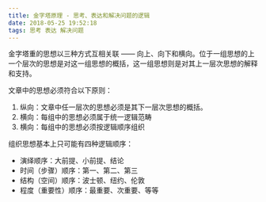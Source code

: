 ```yaml
---
title: 金字塔原理 - 思考、表达和解决问题的逻辑
date: 2018-05-25 19:52:18
tags: 思考 表达 解决问题
---
```


金字塔重的思想以三种方式互相关联 —— 向上、向下和横向。位于一组思想的上一个层次的思想是对这一组思想的概括，这一组思想则是对其上一层次思想的解释和支持。

文章中的思想必须符合以下原则：

1.  纵向：文章中任一层次的思想必须是其下一层次思想的概括。
2.  横向：每组中的思想必须属于统一逻辑范畴
3.  横向：每组中的思想必须按逻辑顺序组织

组织思想基本上只可能有四种逻辑顺序：

* 演绎顺序：大前提、小前提、结论
* 时间（步骤）顺序：第一、第二、第三
* 结构（空间）顺序：波士顿、纽约、伦敦
* 程度（重要性）顺序：最重要、次重要、等等
